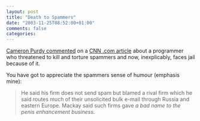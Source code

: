 ```yaml
---
layout: post
title: "Death to Spammers"
date: "2003-11-25T08:52:00+01:00"
comments: false
categories: 
---
```


<p><a href="http://www.jroller.com/page/cpurdy/20031124#green_eggs_and_spam">Cameron Purdy commented</a> on a <a href="http://www.cnn.com/2003/TECH/internet/11/24/spam.rage.reut/index.html">CNN .com article</a> about a programmer who threatened to kill and torture spammers and now, inexplicably, faces jail because of it. </p>

<p>You have got to appreciate the spammers sense of humour (emphasis mine):</p>

<blockquote>He said his firm does not send spam but blamed a rival firm which he said routes much of their unsolicited bulk e-mail through Russia and eastern Europe. Mackay said such firms gave <em>a bad name to the penis enhancement business.</em></blockquote>


